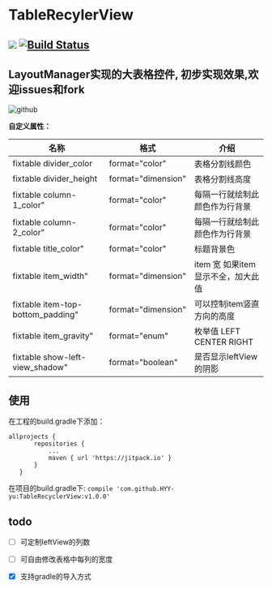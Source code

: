 # TableRecylerView

[![](https://jitpack.io/v/HYY-yu/TableRecyclerView.svg)](https://jitpack.io/#HYY-yu/TableRecyclerView)
[![Build Status](https://travis-ci.org/HYY-yu/TableRecyclerView.svg?branch=master)](https://travis-ci.org/HYY-yu/TableRecyclerView)
--- 
  LayoutManager实现的大表格控件, 初步实现效果,欢迎issues和fork
--- 
![github](https://github.com/HYY-yu/TableRecylerView/blob/master/cat1.gif "show")

**自定义属性：** 

名称|格式|介绍
----|----|----
fixtable divider_color| format="color"| 表格分割线颜色
fixtable divider_height| format="dimension" |表格分割线高度
fixtable column-1_color" |format="color"  |每隔一行就绘制此颜色作为行背景
fixtable column-2_color" |format="color"  |每隔一行就绘制此颜色作为行背景
fixtable title_color" |format="color"  |标题背景色
fixtable item_width" |format="dimension" | item 宽  如果item显示不全，加大此值
fixtable item-top-bottom_padding" |format="dimension"  |可以控制item竖直方向的高度
fixtable item_gravity" |format="enum" |枚举值 LEFT CENTER RIGHT
fixtable show-left-view_shadow"| format="boolean" |是否显示leftView的阴影

**使用**
--- 
 在工程的build.gradle下添加：
 ``` 
 allprojects {
		repositories {
			...
			maven { url 'https://jitpack.io' }
		}
	}
 ```
 
 在项目的build.gradle下:
 ```compile 'com.github.HYY-yu:TableRecyclerView:v1.0.0'```
 
**todo**
--- 
- [ ] 可定制leftView的列数
- [ ] 可自由修改表格中每列的宽度
- [x] 支持gradle的导入方式
 
